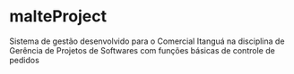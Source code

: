# malteProject
Sistema de gestão desenvolvido para o Comercial Itanguá na disciplina de Gerência de Projetos de Softwares com funções básicas de controle de pedidos
